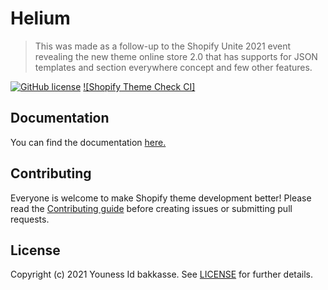 # Helium 

> This was made as a follow-up to the Shopify Unite 2021 event revealing the new theme online store 2.0 that has supports for JSON templates and section everywhere concept and few other features.

[![GitHub license][licence-badge]](.github/LICENSE)
[![Shopify Theme Check CI]][theme-check-action]

## Documentation

You can find the documentation [here.](https://helium.younessidbakkasse.com/)

## Contributing

Everyone is welcome to make Shopify theme development better! Please read the [Contributing guide](.github/CONTRIBUTING.md) before creating issues or submitting pull requests.

## License

Copyright (c) 2021 Youness Id bakkasse. See [LICENSE](.github/LICENSE) for further details.

<!-- Badges and links -->
[licence-badge]: https://img.shields.io/github/license/younessidbakkasse/workflow

[theme-check-badge]: https://github.com/younessidbakkasse/workflow/actions/workflows/theme-check-ci.yml/badge.svg
[theme-check-action]: https://github.com/younessidbakkasse/helium/actions/workflows/theme-check.yml